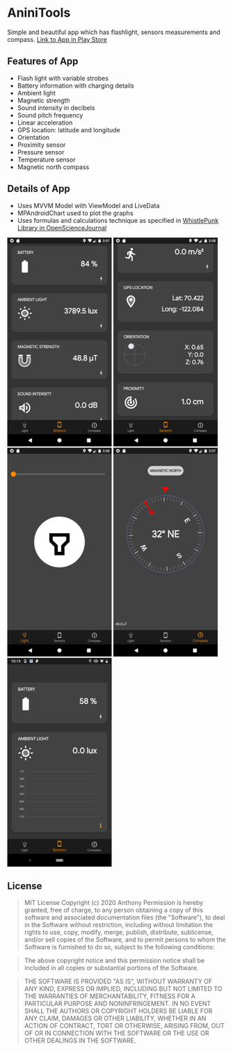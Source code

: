 # AniniTools
Simple and beautiful app which has flashlight, sensors measurements and compass.
[Link to App in Play Store](https://play.google.com/store/apps/details?id=anini.aninitools&hl=en)

## Features of App
- Flash light with variable strobes
- Battery information with charging details
- Ambient light
- Magnetic strength
- Sound intensity in decibels
- Sound pitch frequency
- Linear acceleration
- GPS location: latitude and longitude
- Orientation
- Proximity sensor
- Pressure sensor
- Temperature sensor
- Magnetic north compass

## Details of App
- Uses MVVM Model with ViewModel and LiveData
- MPAndroidChart used to plot the graphs
- Uses formulas and calculations technique as specified in [WhistlePunk Library in OpenScienceJournal](https://github.com/google/science-journal/tree/master/OpenScienceJournal)

<img src="https://github.com/atzr95/AniniTools/blob/newBranch/ss1.png" width="240"> <img src="https://github.com/atzr95/AniniTools/blob/newBranch/ss2.png" width="240"> <img src="https://github.com/atzr95/AniniTools/blob/newBranch/ss3.png" width="240"> <img src="https://github.com/atzr95/AniniTools/blob/newBranch/ss4.png" width="240"> <img src="https://github.com/atzr95/AniniTools/blob/newBranch/ss5.png" width="240">


## License
> MIT License
> Copyright (c) 2020 Anthony 
> Permission is hereby granted, free of charge, to any person obtaining a copy
> of this software and associated documentation files (the "Software"), to deal
> in the Software without restriction, including without limitation the rights
> to use, copy, modify, merge, publish, distribute, sublicense, and/or sell
> copies of the Software, and to permit persons to whom the Software is
> furnished to do so, subject to the following conditions:

> The above copyright notice and this permission notice shall be included in all
> copies or substantial portions of the Software.

> THE SOFTWARE IS PROVIDED "AS IS", WITHOUT WARRANTY OF ANY KIND, EXPRESS OR
> IMPLIED, INCLUDING BUT NOT LIMITED TO THE WARRANTIES OF MERCHANTABILITY,
> FITNESS FOR A PARTICULAR PURPOSE AND NONINFRINGEMENT. IN NO EVENT SHALL THE
> AUTHORS OR COPYRIGHT HOLDERS BE LIABLE FOR ANY CLAIM, DAMAGES OR OTHER
> LIABILITY, WHETHER IN AN ACTION OF CONTRACT, TORT OR OTHERWISE, ARISING FROM,
> OUT OF OR IN CONNECTION WITH THE SOFTWARE OR THE USE OR OTHER DEALINGS IN THE
> SOFTWARE.



